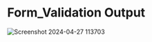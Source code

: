 # Form_Validation Output


![Screenshot 2024-04-27 113703](https://github.com/Parvez175/dlithe/assets/131685469/c924c4bf-33f9-4f6c-8569-333993e7206a)
